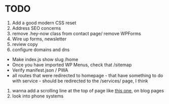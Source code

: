 # TODO

1. Add a good modern CSS reset 
2. Address SEO concerns
3. remove .hey-now class from contact page/ remove WPForms
4. Wire up forms, newsletter
5. review copy
6. configure domains and dns


* Make index.js show slug /home
* Once you have imported WP Menus, check that /sitemap
* Verify manifest.json / PWA
* all routes that were redirected to homepage - that have something to do with service - should be redirected to the /services/ page, I think

1. wanna add a scrolling line at the top of page like [this one](https://www.ppchero.com/how-should-you-formulate-your-ppc-strategy/), on blog pages
2. look into phone systems